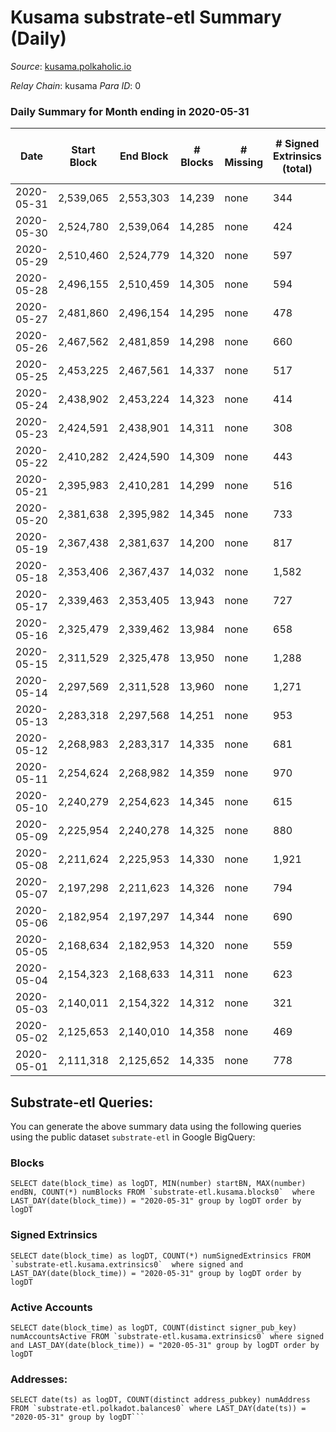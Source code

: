 # Kusama substrate-etl Summary (Daily)

_Source_: [kusama.polkaholic.io](https://kusama.polkaholic.io)

*Relay Chain*: kusama
*Para ID*: 0



### Daily Summary for Month ending in 2020-05-31


| Date | Start Block | End Block | # Blocks | # Missing | # Signed Extrinsics (total) | # Active Accounts | # Addresses with Balances | # Events | # Transfers | # XCM Transfers In | # XCM Transfers Out |
| ---- | ----------- | --------- | -------- | --------- | --------------------------- | ----------------- | ------------------------- | -------- | ----------- | ------------------ | ------------------- |
| 2020-05-31 | 2,539,065 | 2,553,303 | 14,239 | none  | 344 | 195 | 10,053 | 47,171 | 136 ($6,863,202.35) |   |   |
| 2020-05-30 | 2,524,780 | 2,539,064 | 14,285 | none  | 424 | 199 |  | 47,002 | 200 ($7,401,422.25) |   |   |
| 2020-05-29 | 2,510,460 | 2,524,779 | 14,320 | none  | 597 | 298 |  | 52,603 | 241 ($25,846,634.85) |   |   |
| 2020-05-28 | 2,496,155 | 2,510,459 | 14,305 | none  | 594 | 253 |  | 48,732 | 175 ($18,545,868.59) |   |   |
| 2020-05-27 | 2,481,860 | 2,496,154 | 14,295 | none  | 478 | 245 |  | 47,782 | 216 ($41,714,809.48) |   |   |
| 2020-05-26 | 2,467,562 | 2,481,859 | 14,298 | none  | 660 | 234 |  | 47,481 | 327 ($11,518,512.46) |   |   |
| 2020-05-25 | 2,453,225 | 2,467,561 | 14,337 | none  | 517 | 233 |  | 47,777 | 252 ($7,262,609.40) |   |   |
| 2020-05-24 | 2,438,902 | 2,453,224 | 14,323 | none  | 414 | 197 |  | 46,572 | 168 ($16,447,414.23) |   |   |
| 2020-05-23 | 2,424,591 | 2,438,901 | 14,311 | none  | 308 | 166 |  | 45,880 | 121 ($37,688,195.55) |   |   |
| 2020-05-22 | 2,410,282 | 2,424,590 | 14,309 | none  | 443 | 216 |  | 47,811 | 144 ($22,592,513.76) |   |   |
| 2020-05-21 | 2,395,983 | 2,410,281 | 14,299 | none  | 516 | 257 |  | 48,760 | 211 ($88,865,660.78) |   |   |
| 2020-05-20 | 2,381,638 | 2,395,982 | 14,345 | none  | 733 | 395 |  | 48,084 | 442 ($22,967,649.56) |   |   |
| 2020-05-19 | 2,367,438 | 2,381,637 | 14,200 | none  | 817 | 367 |  | 48,564 | 492 ($74,429,581.50) |   |   |
| 2020-05-18 | 2,353,406 | 2,367,437 | 14,032 | none  | 1,582 | 571 |  | 52,481 | 1,063 ($21,840,411.96) |   |   |
| 2020-05-17 | 2,339,463 | 2,353,405 | 13,943 | none  | 727 | 443 |  | 46,832 | 511 ($14,825,099.48) |   |   |
| 2020-05-16 | 2,325,479 | 2,339,462 | 13,984 | none  | 658 | 311 |  | 45,703 | 393 ($17,498,353.45) |   |   |
| 2020-05-15 | 2,311,529 | 2,325,478 | 13,950 | none  | 1,288 | 567 |  | 48,934 | 742 ($96,187,464.25) |   |   |
| 2020-05-14 | 2,297,569 | 2,311,528 | 13,960 | none  | 1,271 | 542 |  | 57,659 | 682 ($83,711,487.62) |   |   |
| 2020-05-13 | 2,283,318 | 2,297,568 | 14,251 | none  | 953 | 488 |  | 48,796 | 552 ($50,705,977.98) |   |   |
| 2020-05-12 | 2,268,983 | 2,283,317 | 14,335 | none  | 681 | 319 |  | 47,025 | 376 ($13,794,350.34) |   |   |
| 2020-05-11 | 2,254,624 | 2,268,982 | 14,359 | none  | 970 | 431 |  | 47,781 | 523 ($27,641,527.61) |   |   |
| 2020-05-10 | 2,240,279 | 2,254,623 | 14,345 | none  | 615 | 250 |  | 46,617 | 347 ($82,837,498.28) |   |   |
| 2020-05-09 | 2,225,954 | 2,240,278 | 14,325 | none  | 880 | 510 |  | 47,705 | 578 ($30,897,557.94) |   |   |
| 2020-05-08 | 2,211,624 | 2,225,953 | 14,330 | none  | 1,921 | 554 |  | 54,040 | 1,432 ($38,691,691.57) |   |   |
| 2020-05-07 | 2,197,298 | 2,211,623 | 14,326 | none  | 794 | 315 |  | 46,949 | 454 ($15,789,992.99) |   |   |
| 2020-05-06 | 2,182,954 | 2,197,297 | 14,344 | none  | 690 | 357 |  | 48,385 | 385 ($60,358,435.42) |   |   |
| 2020-05-05 | 2,168,634 | 2,182,953 | 14,320 | none  | 559 | 264 |  | 45,935 | 335 ($77,828,763.22) |   |   |
| 2020-05-04 | 2,154,323 | 2,168,633 | 14,311 | none  | 623 | 287 |  | 46,487 | 297 ($68,839,771.29) |   |   |
| 2020-05-03 | 2,140,011 | 2,154,322 | 14,312 | none  | 321 | 147 |  | 45,027 | 154 ($1,261,936.30) |   |   |
| 2020-05-02 | 2,125,653 | 2,140,010 | 14,358 | none  | 469 | 225 |  | 44,609 | 305 ($38,852,862.07) |   |   |
| 2020-05-01 | 2,111,318 | 2,125,652 | 14,335 | none  | 778 | 398 |  | 46,298 | 504 ($107,163,852.90) |   |   |

## Substrate-etl Queries:
You can generate the above summary data using the following queries using the public dataset `substrate-etl` in Google BigQuery:


### Blocks
```
SELECT date(block_time) as logDT, MIN(number) startBN, MAX(number) endBN, COUNT(*) numBlocks FROM `substrate-etl.kusama.blocks0`  where LAST_DAY(date(block_time)) = "2020-05-31" group by logDT order by logDT
```


### Signed Extrinsics
```
SELECT date(block_time) as logDT, COUNT(*) numSignedExtrinsics FROM `substrate-etl.kusama.extrinsics0`  where signed and LAST_DAY(date(block_time)) = "2020-05-31" group by logDT order by logDT
```


### Active Accounts
```
SELECT date(block_time) as logDT, COUNT(distinct signer_pub_key) numAccountsActive FROM `substrate-etl.kusama.extrinsics0` where signed and LAST_DAY(date(block_time)) = "2020-05-31" group by logDT order by logDT
```


### Addresses:
```
SELECT date(ts) as logDT, COUNT(distinct address_pubkey) numAddress FROM `substrate-etl.polkadot.balances0` where LAST_DAY(date(ts)) = "2020-05-31" group by logDT```

